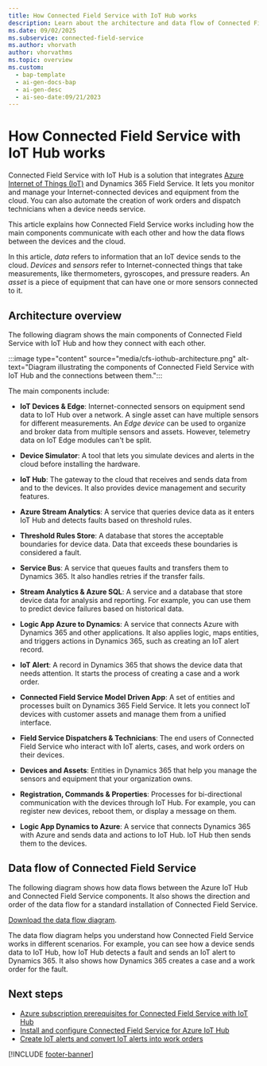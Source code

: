 ```yaml
---
title: How Connected Field Service with IoT Hub works
description: Learn about the architecture and data flow of Connected Field Service with IoT Hub, a solution that combines Azure IoT and Dynamics 365 Field Service.
ms.date: 09/02/2025
ms.subservice: connected-field-service
ms.author: vhorvath
author: vhorvathms
ms.topic: overview
ms.custom:
  - bap-template
  - ai-gen-docs-bap
  - ai-gen-desc
  - ai-seo-date:09/21/2023
---
```


# How Connected Field Service with IoT Hub works

Connected Field Service with IoT Hub is a solution that integrates [Azure Internet of Things (IoT)](/azure/iot) and Dynamics 365 Field Service. It lets you monitor and manage your Internet-connected devices and equipment from the cloud. You can also automate the creation of work orders and dispatch technicians when a device needs service.

This article explains how Connected Field Service works including how the main components communicate with each other and how the data flows between the devices and the cloud.

In this article, *data* refers to information that an IoT device sends to the cloud. *Devices* and *sensors* refer to Internet-connected things that take measurements, like thermometers, gyroscopes, and pressure readers. An *asset* is a piece of equipment that can have one or more sensors connected to it.

## Architecture overview

The following diagram shows the main components of Connected Field Service with IoT Hub and how they connect with each other.

:::image type="content" source="media/cfs-iothub-architecture.png" alt-text="Diagram illustrating the components of Connected Field Service with IoT Hub and the connections between them.":::

The main components include:

- **IoT Devices & Edge**: Internet-connected sensors on equipment send data to IoT Hub over a network. A single asset can have multiple sensors for different measurements. An *Edge device* can be used to organize and broker data from multiple sensors and assets. However, telemetry data on IoT Edge modules can't be split.

- **Device Simulator**: A tool that lets you simulate devices and alerts in the cloud before installing the hardware.

- **IoT Hub**: The gateway to the cloud that receives and sends data from and to the devices. It also provides device management and security features.

- **Azure Stream Analytics**: A service that queries device data as it enters IoT Hub and detects faults based on threshold rules.

- **Threshold Rules Store**: A database that stores the acceptable boundaries for device data. Data that exceeds these boundaries is considered a fault.

- **Service Bus**: A service that queues faults and transfers them to Dynamics 365. It also handles retries if the transfer fails.

- **Stream Analytics & Azure SQL**: A service and a database that store device data for analysis and reporting. For example, you can use them to predict device failures based on historical data.

- **Logic App Azure to Dynamics**: A service that connects Azure with Dynamics 365 and other applications. It also applies logic, maps entities, and triggers actions in Dynamics 365, such as creating an IoT alert record.

- **IoT Alert**: A record in Dynamics 365 that shows the device data that needs attention. It starts the process of creating a case and a work order.

- **Connected Field Service Model Driven App**: A set of entities and processes built on Dynamics 365 Field Service. It lets you connect IoT devices with customer assets and manage them from a unified interface.

- **Field Service Dispatchers & Technicians**: The end users of Connected Field Service who interact with IoT alerts, cases, and work orders on their devices.

- **Devices and Assets**: Entities in Dynamics 365 that help you manage the sensors and equipment that your organization owns.

- **Registration, Commands & Properties**: Processes for bi-directional communication with the devices through IoT Hub. For example, you can register new devices, reboot them, or display a message on them.

- **Logic App Dynamics to Azure**: A service that connects Dynamics 365 with Azure and sends data and actions to IoT Hub. IoT Hub then sends them to the devices.

## Data flow of Connected Field Service

The following diagram shows how data flows between the Azure IoT Hub and Connected Field Service components. It also shows the direction and order of the data flow for a standard installation of Connected Field Service.

 [Download the data flow diagram](https://download.microsoft.com/download/3/A/7/3A744B76-3E04-49F5-A30B-938400CEB73E/AzureIoTCfsDataFlowDiagram.jpg).

The data flow diagram helps you understand how Connected Field Service works in different scenarios. For example, you can see how a device sends data to IoT Hub, how IoT Hub detects a fault and sends an IoT alert to Dynamics 365. It also shows how Dynamics 365 creates a case and a work order for the fault.

## Next steps

- [Azure subscription prerequisites for Connected Field Service with IoT Hub](cfs-azure-subscription.md)
- [Install and configure Connected Field Service for Azure IoT Hub](installation-setup-iothub.md)
- [Create IoT alerts and convert IoT alerts into work orders](cfs-iot-alerts.md)

[!INCLUDE [footer-banner](../includes/footer-banner.md)]
